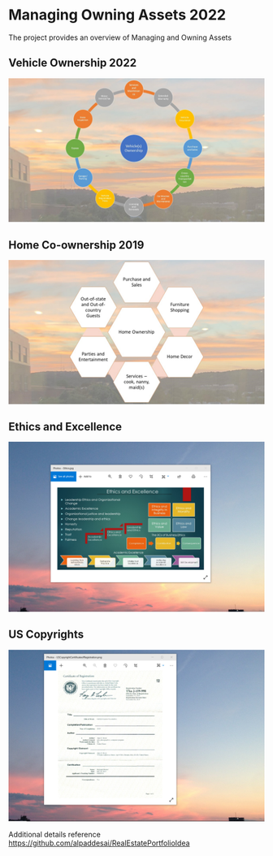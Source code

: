 # Managing Owning Assets 2022

The project provides an overview of Managing and Owning Assets 

## Vehicle Ownership 2022
![image](VehicleOwnership.jpg)

## Home Co-ownership 2019
![image](HomeOwnership.jpg)

## Ethics and Excellence
![image](EthicsandExcellence.png)

## US Copyrights
![image](USCopyrightCertificate.png)

Additional details reference https://github.com/alpaddesai/RealEstatePortfolioIdea

